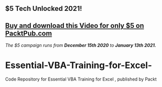 ## $5 Tech Unlocked 2021!
[Buy and download this Video for only $5 on PacktPub.com](https://www.packtpub.com/product/essential-vba-training-for-excel-video/9781839212406)
-----
*The $5 campaign         runs from __December 15th 2020__ to __January 13th 2021.__*

# Essential-VBA-Training-for-Excel-
Code Repository for Essential VBA Training for Excel , published by Packt
